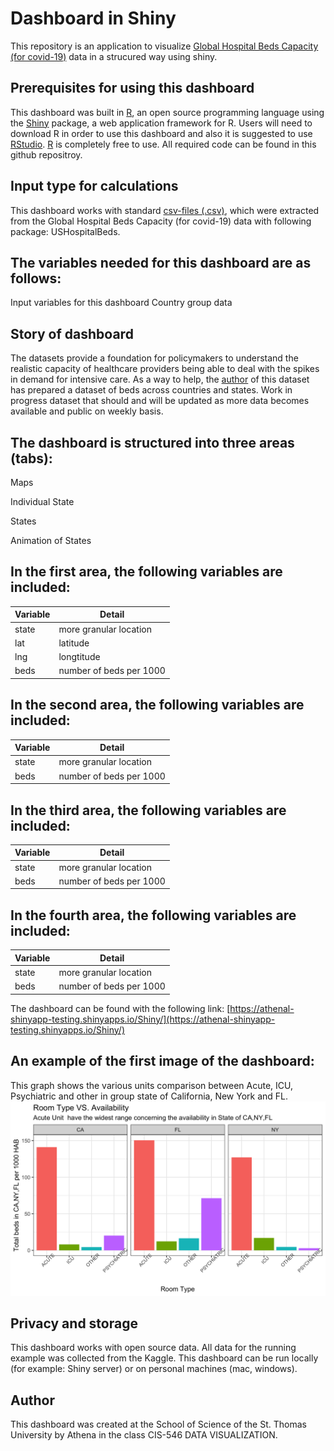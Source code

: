 # Dashboard in Shiny
This repository is an application to visualize [Global Hospital Beds Capacity (for covid-19)](https://www.kaggle.com/ikiulian/global-hospital-beds-capacity-for-covid19#hospital_beds_USA_v1.csv) data in a strucured way using shiny.

## Prerequisites for using this dashboard
This dashboard was built in [R](https://www.r-project.org/), an open source programming language using the [Shiny]((https://shiny.rstudio.com/)) package, a web application framework for R. Users will need to download R in order to use this dashboard and also it is suggested to use [RStudio](https://rstudio.com/). [R](https://www.r-project.org/) is completely free to use. All required code can be found in this github repositroy.

## Input type for calculations
This dashboard works with standard [csv-files (.csv)](/01_Data/USHospitalBeds.csv), which were extracted from the Global Hospital Beds Capacity (for covid-19) data with following package: USHospitalBeds. 

## The variables needed for this dashboard are as follows:

Input variables for this dashboard
Country group data

## Story of dashboard
The datasets provide a foundation for policymakers to understand the realistic capacity of healthcare providers being able to deal with the spikes in demand for intensive care. As a way to help, the [author](https://www.kaggle.com/ikiulian/global-hospital-beds-capacity-for-covid19#hospital_beds_USA_v1.csv) of this dataset has prepared a dataset of beds across countries and states. Work in progress dataset that should and will be updated as more data becomes available and public on weekly basis.

## The dashboard is structured into three areas (tabs):

Maps

Individual State

States

Animation of States


## In the first area, the following variables are included:
Variable | Detail
------------ | -------------
state | more granular location
lat | latitude
lng | longtitude
beds | number of beds per 1000

## In the second area, the following variables are included:
Variable | Detail
------------ | -------------
state | more granular location
beds | number of beds per 1000

## In the third area, the following variables are included:
Variable | Detail
------------ | -------------
state | more granular location
beds | number of beds per 1000

## In the fourth area, the following variables are included:
Variable | Detail
------------ | -------------
state | more granular location
beds | number of beds per 1000

The dashboard can be found with the following link:
[https://athenal-shinyapp-testing.shinyapps.io/Shiny/](https://athenal-shinyapp-testing.shinyapps.io/Shiny/)


## An example of the first image of the dashboard:

This graph shows the various units comparison between Acute, ICU, Psychiatric and other in group state of California, New York and FL. 
![Tri State Graph](/03_images/6.png)

## Privacy and storage
This dashboard works with open source data. All data for the running example was collected from the Kaggle.
This dashboard can be run locally (for example: Shiny server) or on personal machines (mac, windows).

## Author
This dashboard was created at the School of Science of the St. Thomas University by Athena in the class CIS-546 DATA VISUALIZATION.
